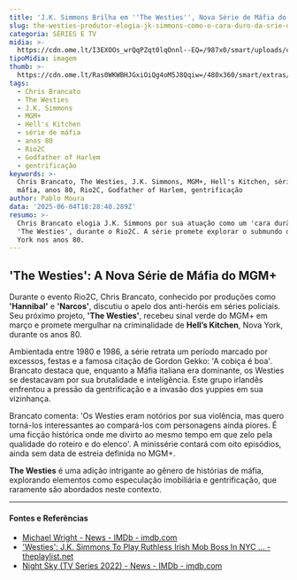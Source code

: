 ```yaml
---
title: 'J.K. Simmons Brilha em ''The Westies'', Nova Série de Máfia do MGM+'
slug: the-westies-produtor-elogia-jk-simmons-como-o-cara-duro-da-srie-de-mfia
categoria: SÉRIES E TV
midia: >-
  https://cdn.ome.lt/I3EXOOs_wrQqPZqt0lqOnnl--EQ=/987x0/smart/uploads/conteudo/fotos/jksimmons_aS0VWpf.jpg
tipoMidia: imagem
thumb: >-
  https://cdn.ome.lt/Ras0WKWBHJGxiOiQg4oM5J8Qqiw=/480x360/smart/extras/conteudos/josimmonstb.jpg
tags:
  - Chris Brancato
  - The Westies
  - J.K. Simmons
  - MGM+
  - Hell's Kitchen
  - série de máfia
  - anos 80
  - Rio2C
  - Godfather of Harlem
  - gentrificação
keywords: >-
  Chris Brancato, The Westies, J.K. Simmons, MGM+, Hell's Kitchen, série de
  máfia, anos 80, Rio2C, Godfather of Harlem, gentrificação
author: Pablo Moura
data: '2025-06-04T18:28:40.289Z'
resumo: >-
  Chris Brancato elogia J.K. Simmons por sua atuação como um 'cara durão' em
  'The Westies', durante o Rio2C. A série promete explorar o submundo de Nova
  York nos anos 80.
---
```


## 'The Westies': A Nova Série de Máfia do MGM+

Durante o evento Rio2C, Chris Brancato, conhecido por produções como **'Hannibal'** e **'Narcos'**, discutiu o apelo dos anti-heróis em séries policiais. Seu próximo projeto, **'The Westies'**, recebeu sinal verde do MGM+ em março e promete mergulhar na criminalidade de **Hell’s Kitchen**, Nova York, durante os anos 80.

Ambientada entre 1980 e 1986, a série retrata um período marcado por excessos, festas e a famosa citação de Gordon Gekko: 'A cobiça é boa'. Brancato destaca que, enquanto a Máfia italiana era dominante, os Westies se destacavam por sua brutalidade e inteligência. Este grupo irlandês enfrentou a pressão da gentrificação e a invasão dos yuppies em sua vizinhança.

Brancato comenta: 'Os Westies eram notórios por sua violência, mas quero torná-los interessantes ao compará-los com personagens ainda piores. É uma ficção histórica onde me divirto ao mesmo tempo em que zelo pela qualidade do roteiro e do elenco'. A minissérie contará com oito episódios, ainda sem data de estreia definida no MGM+.

**The Westies** é uma adição intrigante ao gênero de histórias de máfia, explorando elementos como especulação imobiliária e gentrificação, que raramente são abordados neste contexto.



---

#### Fontes e Referências

- [Michael Wright - News - IMDb - imdb.com](https://www.imdb.com/name/nm0942646/news/)
- ['Westies': J.K. Simmons To Play Ruthless Irish Mob Boss In NYC ... - theplaylist.net](https://theplaylist.net/westies-gangster-series-jk-simmons-1980s-mgm-plus-20250528/)
- [Night Sky (TV Series 2022) - News - IMDb - imdb.com](https://www.imdb.com/title/tt13361448/news/)
